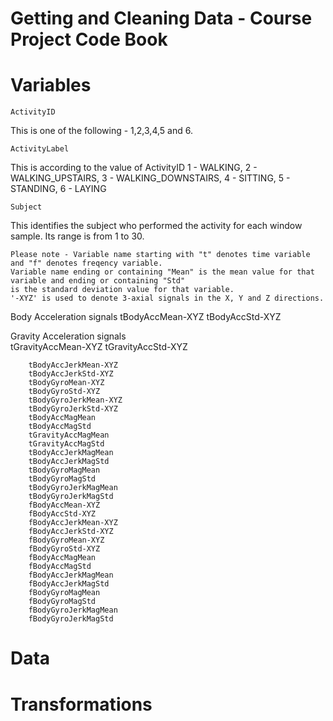 Getting and Cleaning Data - Course Project Code Book
================================

Variables
================================

    ActivityID

This is one of the following - 1,2,3,4,5 and 6. 

    ActivityLabel
This is according to the value of ActivityID
1 - WALKING, 2 - WALKING_UPSTAIRS, 3 - WALKING_DOWNSTAIRS, 4 - SITTING, 5 - STANDING, 6 - LAYING

    Subject
This identifies the subject who performed the activity for each window sample. Its range is from 1 to 30.
    
    Please note - Variable name starting with "t" denotes time variable and "f" denotes freqency variable.
    Variable name ending or containing "Mean" is the mean value for that variable and ending or containing "Std" 
    is the standard deviation value for that variable.
    '-XYZ' is used to denote 3-axial signals in the X, Y and Z directions.

Body Acceleration signals
        tBodyAccMean-XYZ
        tBodyAccStd-XYZ
        
Gravity Acceleration signals        
        tGravityAccMean-XYZ
        tGravityAccStd-XYZ
        
        tBodyAccJerkMean-XYZ
        tBodyAccJerkStd-XYZ
        tBodyGyroMean-XYZ
        tBodyGyroStd-XYZ
        tBodyGyroJerkMean-XYZ
        tBodyGyroJerkStd-XYZ
        tBodyAccMagMean
        tBodyAccMagStd
        tGravityAccMagMean
        tGravityAccMagStd
        tBodyAccJerkMagMean
        tBodyAccJerkMagStd
        tBodyGyroMagMean
        tBodyGyroMagStd
        tBodyGyroJerkMagMean
        tBodyGyroJerkMagStd
        fBodyAccMean-XYZ
        fBodyAccStd-XYZ
        fBodyAccJerkMean-XYZ
        fBodyAccJerkStd-XYZ
        fBodyGyroMean-XYZ
        fBodyGyroStd-XYZ
        fBodyAccMagMean
        fBodyAccMagStd
        fBodyAccJerkMagMean
        fBodyAccJerkMagStd
        fBodyGyroMagMean
        fBodyGyroMagStd
        fBodyGyroJerkMagMean
        fBodyGyroJerkMagStd

Data
================================

Transformations
================================
